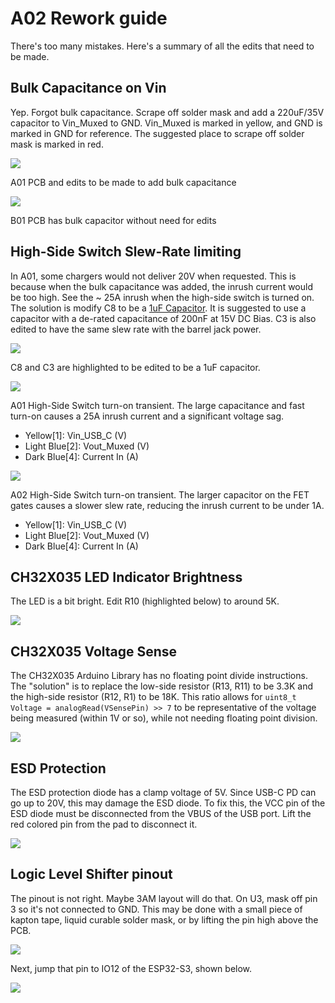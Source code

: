 # A02 Rework guide

There's too many mistakes. Here's a summary of all the edits that need to be made. 

## Bulk Capacitance on Vin

Yep. Forgot bulk capacitance. Scrape off solder mask and add a 220uF/35V capacitor to Vin_Muxed to GND. Vin_Muxed is marked in yellow, and GND is marked in GND for reference. The suggested place to scrape off solder mask is marked in red.  

![](./MaskScrapeA01.png) 

A01 PCB and edits to be made to add bulk capacitance

![](./BulkCapB01.png)

B01 PCB has bulk capacitor without need for edits

## High-Side Switch Slew-Rate limiting

In A01, some chargers would not deliver 20V when requested. This is because when the bulk capacitance was added, the inrush current would be too high. See the ~ 25A inrush when the high-side switch is turned on. The solution is modify C8 to be a [1uF Capacitor](https://product.samsungsem.com/mlcc/CL10A105KB8NNN.do). It is suggested to use a capacitor with a de-rated capacitance of 200nF at 15V DC Bias. C3 is also edited to have the same slew rate with the barrel jack power. 

![](./HSSwitchCapReplaceentA01.png)

C8 and C3 are highlighted to be edited to be a 1uF capacitor. 

![](./HSSwitchSlewRateCurrentDraw_RevA01.png)

A01 High-Side Switch turn-on transient. The large capacitance and fast turn-on causes a 25A inrush current and a significant voltage sag. 

- Yellow[1]: Vin_USB_C (V)
- Light Blue[2]: Vout_Muxed (V)
- Dark Blue[4]: Current In (A)

![](./HSSwitchSlewRateCurrentDraw_C8_CL10A105KB8NNNC.png)

A02 High-Side Switch turn-on transient.  The larger capacitor on  the FET gates causes a slower slew rate, reducing the inrush current to be under 1A. 

- Yellow[1]: Vin_USB_C (V)
- Light Blue[2]: Vout_Muxed (V)
- Dark Blue[4]: Current In (A)

## CH32X035 LED Indicator Brightness

The LED is a bit bright. Edit R10 (highlighted below) to around 5K. 

![](./LEDResistorA01.png)

## CH32X035 Voltage Sense 

The CH32X035 Arduino Library has no floating point divide instructions. The "solution" is to replace the low-side resistor (R13, R11) to be 3.3K and the high-side resistor (R12, R1) to be 18K. This ratio allows for `uint8_t Voltage = analogRead(VSensePin) >> 7` to be representative of the voltage being measured (within 1V or so), while not needing floating point division. 

![](./VSenseDividers.png)

## ESD Protection

The ESD protection diode has a clamp voltage of 5V. Since USB-C PD can go up to 20V, this may damage the ESD diode. To fix this, the VCC pin of the ESD diode must be disconnected from the VBUS of the USB port. Lift the red colored pin from the pad to disconnect it. 

![](./ESDProtectionVCCPinA01.png)

## Logic Level Shifter pinout

The pinout is not right. Maybe 3AM layout will do that. On U3, mask off pin 3 so it's not connected to GND. This may be done with a small piece of kapton tape, liquid curable solder mask, or by lifting the pin high above the PCB. 

![](./U3PinMaskA01.png)

Next, jump that pin to IO12 of the ESP32-S3, shown below. 

![](./U3Jumper.png)